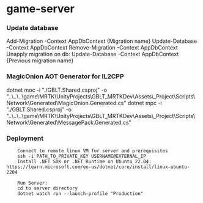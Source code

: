 # game-server

### Update database

Add-Migration -Context AppDbContext {Migration name}
Update-Database -Context AppDbContext
Remove-Migration -Context AppDbContext
Unapply migration on db: Update-Database -Context AppDbContext {Previous migration name}

### MagicOnion AOT Generator for IL2CPP

dotnet moc -i "./GBLT.Shared.csproj" -o "..\\..\\..\game\MRTK\UnityProjects\GBLT_MRTKDev\Assets\\_Project\Scripts\Network\Generated\MagicOnion.Generated.cs"
dotnet mpc -i "./GBLT.Shared.csproj" -o "..\\..\\..\game\MRTK\UnityProjects\GBLT_MRTKDev\Assets\\_Project\Scripts\Network\Generated\MessagePack.Generated.cs"

### Deployment
```
    Connect to remote linux VM for server and prerequisites
    ssh -i PATH_TO_PRIVATE_KEY USERNAME@EXTERNAL_IP
    Install .NET SDK or .NET Runtime on Ubuntu 22.04: https://learn.microsoft.com/en-us/dotnet/core/install/linux-ubuntu-2204
    
    Run Server:
    cd to server directory
    dotnet watch run --launch-profile "Production"
```